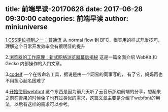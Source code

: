 title: 前端早读-20170628
date: 2017-06-28 09:30:00
categories: 前端早读
author: miniuniverse
---
1.[CSS定位机制之一：普通流](https://swordair.com/css-positioning-schemes-normal-flow/)
从 normal flow 到 BFC，很实用的样式开发技巧，理解这个日常开发效率会有很明显的提升

2.[浏览器的工作原理：新式网络浏览器幕后揭秘](https://www.html5rocks.com/zh/tutorials/internals/howbrowserswork/)
这是一篇全面介绍 WebKit 和 Gecko 内部操作的入门文章。

3.[codelf](http://unbug.github.io/codelf/)
一个在线命名工具，据说是由一个网易的同事写的，
有了它，妈妈再也不用担心起名困难了


4.[开始使用webfont](https://www.zybuluo.com/cherishpeace/note/46809)
这个东西是因为前几天听了云音乐那边前端的分享，想起来之前在青果的时候兔子也有过类似的需求，这篇文章主要是介绍了webfont的用法，以后有这样的需求可以参考。
